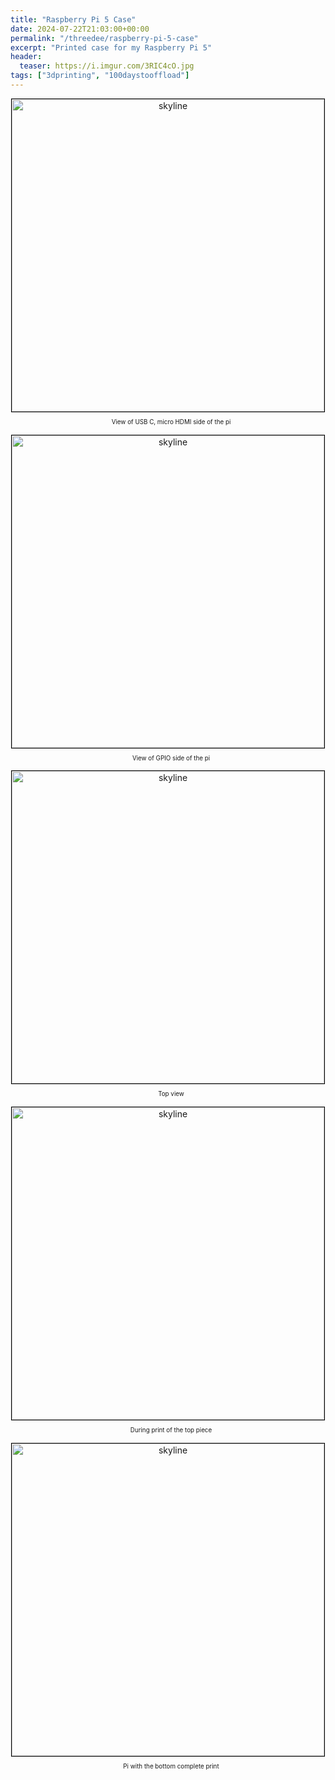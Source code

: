 ```yaml
---
title: "Raspberry Pi 5 Case"
date: 2024-07-22T21:03:00+00:00
permalink: "/threedee/raspberry-pi-5-case"
excerpt: "Printed case for my Raspberry Pi 5"
header:
  teaser: https://i.imgur.com/3RIC4cO.jpg
tags: ["3dprinting", "100daystooffload"]
---
```



<div style="text-align: center">
<img src="https://i.imgur.com/cnEzpmO.jpg" alt="skyline" style="width:500px;border:1px solid #000"/>
<p style="text-align:center;padding:5px;font-size:0.7em;margin-top:5px;margin-left:25px;margin-right:15px">View of USB C, micro HDMI side of the pi</p>
</div>


<div style="text-align: center">
<img src="https://i.imgur.com/rKTGrFd.jpg" alt="skyline" style="width:500px;border:1px solid #000"/>
<p style="text-align:center;padding:5px;font-size:0.7em;margin-top:5px;margin-left:25px;margin-right:15px">View of GPIO side of the pi</p>
</div>

<div style="text-align: center">
<img src="https://i.imgur.com/eG3TvM7.jpg" alt="skyline" style="width:500px;border:1px solid #000"/>
<p style="text-align:center;padding:5px;font-size:0.7em;margin-top:5px;margin-left:25px;margin-right:15px">Top view</p>
</div>

<div style="text-align: center">
<img src="https://i.imgur.com/6KQ2UoD.jpg" alt="skyline" style="width:500px;border:1px solid #000"/>
<p style="text-align:center;padding:5px;font-size:0.7em;margin-top:5px;margin-left:25px;margin-right:15px">During print of the top piece</p>
</div>

<div style="text-align: center">
<img src="https://i.imgur.com/3RIC4cO.jpg" alt="skyline" style="width:500px;border:1px solid #000"/>
<p style="text-align:center;padding:5px;font-size:0.7em;margin-top:5px;margin-left:25px;margin-right:15px">Pi with the bottom complete print</p>
</div>

